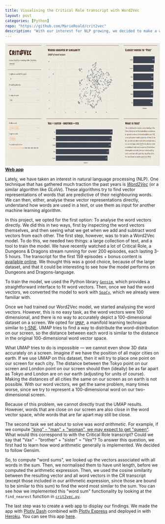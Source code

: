 ```yaml
---
title: Visualising the Critical Role transcript with Word2Vec
layout: post
categories: [Python]
repo: "https://github.com/MarieRoald/crit2vec"
description: "With our interest for NLP growing, we decided to make a web app to visualise the transcript of Critical Role"
---
```

<a href="https://crit2vec.herokuapp.com"><img src="/assets/images/20-12-30-crit2vec/screenshot.png" height="400px"></a><br />
**[Web app](https://crit2vec.herokuapp.com)**

Lately, we have taken an interest in natural language processing (NLP). One technique that has gathered much traction the past years is *[Word2Vec](http://jalammar.github.io/illustrated-word2vec/)* (or a similar algorithm like *GLoVe*). These algorithms try to find vector representations of words that are predictive of their neighbouring words. We can then, either, analyse these vector representations directly, understand how words are used in a text, or use them as input for another machine learning algorithm. 

In this project, we opted for the first option: To analyse the word vectors directly. We did this in two ways, first by inspecting the word vectors themselves, and then seeing what we get when we add and subtract word vectors from each other. The first step, however, was to train a Word2Vec model. To do this, we needed two things: a large collection of text, and a tool to train the model. We have recently watched a lot of Critical Role, a Dungeons & Dragons stream running for over 200 episodes, each lasting 3-5 hours. The transcript for the first 159 episodes + bonus content is [available online](https://crtranscript.tumblr.com/transcripts). We thought this was a good choice, because of the large dataset, and that it could be interesting to see how the model performs on Dungeons and Dragons-language.

To train the model, we used the Python library [`Gensim`](https://radimrehurek.com/gensim/), which provides a straightforward interface to fit word vectors. Then, once we had the word vectors, we converted the model to work with [`SpaCy`](https://spacy.io), which we already were familiar with.

Once we had trained our Word2Vec model, we started analysing the word vectors. However, this is no easy task, as the word vectors were 100 dimensional, and there is no way to accurately depict a 100-dimensional dataset on a screen. We opted for [`UMAP`](https://umap-learn.readthedocs.io/en/latest/), a manifold learning technique similar to [t-SNE](https://distill.pub/2016/misread-tsne/). UMAP tries to find a way to distribute the word-distribution on our screen, so the distance between each word is similar to the distance in the original 100-dimensional word vector space. 

What UMAP tries to do is impossible — we cannot even show 3D data accurately on a screen. Imagine if we have the position of all major cities on earth. If we use UMAP on this dataset, then it will try to place one point on our screen for each city. The distance between the Tokyo point on our screen and London point on our screen should then (ideally) be as far apart as Tokyo and London are on our earth (adjusting for units of course). Making the distances of all cities the same on our screen as on earth is not possible. With our word vectors, we get the same problem, many times worse, since we try to represent a 100-dimensional word on our two-dimensional screen.

Because of this problem, we cannot directly trust the UMAP results. However, words that are close on our screen are also close in the word vector space, while words that are far apart may still be close.

The second task we set about to solve was *word arithmetic*. For example, if we compute ["king" - "man" + "woman", we may expect to get "queen"](https://arxiv.org/pdf/1810.04882.pdf). What would this correspond to with the Critical Role transcript? Could we say that "Vax" - "brother" + "sister" = "Vex"? To answer this question, we first had to learn how word arithmetic generally is implemented. We decided to follow Gensim.

So, to compute "word sums", we looked up the vectors associated with all words in the sum. Then, we normalised them to have unit length, before we computed the arithmetic expression. Then, we used the cosine similarity between the resulting vector and all word vectors in the CR transcript (except those included in our arithmetic expression, since those are bound to be similar to this sum) to find the word most similar to the sum. You can see how we implemented this "word sum" functionality by looking at the `find_nearest` function in [`crit2vec.py`](https://github.com/MarieRoald/crit2vec/blob/master/crit2vec.py).

The last step was to create a web app to display our findings. We made the app with [Plotly Dash](https://plotly.com/dash/) combined with [Plotly Express](https://plotly.com/python/plotly-express/) and deployed in with [Heroku](https://heroku.com). You can see this app [here](https://crit2vec.herokuapp.com).
